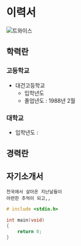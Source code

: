 # 이력서
![트와이스](C:\Users\한국아이티교육원\Desktop\Winter\twice_v1.jpg)

## 학력란

### 고등학교
* 대건고등학교
  - 입학년도
  - 졸업년도 : 1988년 2월  
  
### 대학교
  - 입학년도 : 
  
## 경력란

## 자기소개서
```
천국에서 살아온 지난날들이 
아련한 추억이 되고,,
```
```c
# include <stdio.h>

int main(void)
{
    return 0;
}

```
